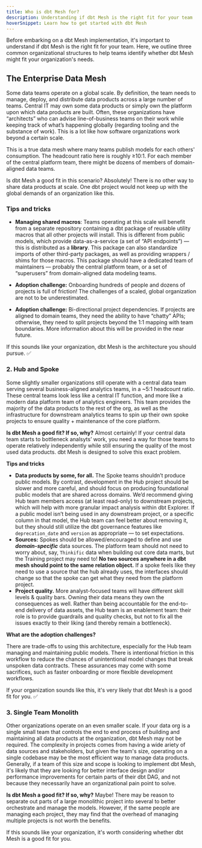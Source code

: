 ```yaml
---
title: Who is dbt Mesh for?
description: Understanding if dbt Mesh is the right fit for your team
hoverSnippet: Learn how to get started with dbt Mesh
---
```


Before embarking on a dbt Mesh implementation, it's important to understand if dbt Mesh is the right fit for your team. Here, we outline three common organizational structures to help teams identify whether dbt Mesh might fit your organization's needs. 

## The Enterprise Data Mesh

Some data teams operate on a global scale. By definition, the team needs to manage, deploy, and distribute data products across a large number of teams. Central IT may own some data products or simply own the platform upon which data products are built. Often, these organizations have “architects” who can advise line-of-business teams on their work while keeping track of what’s happening globally (regarding tooling and the substance of work). This is a lot like how software organizations work beyond a certain scale.

This is a true data mesh where many teams publish models for each others' consumption. The headcount ratio here is roughly ≥10:1. For each member of the central platform team, there might be dozens of members of domain-aligned data teams.

Is dbt Mesh a good fit in this scenario? Absolutely! There is no other way to share data products at scale. One dbt project would not keep up with the global demands of an organization like this.

### Tips and tricks

- **Managing shared macros**: Teams operating at this scale will benefit from a separate repository containing a dbt package of reusable utility macros that all other projects will install. This is different from public models, which provide data-as-a-service (a set of “API endpoints”) — this is distributed as a **library**. This package can also standardize imports of other third-party packages, as well as providing wrappers / shims for those macros. This package should have a dedicated team of maintainers — probably the central platform team, or a set of “superusers” from domain-aligned data modeling teams.


- **Adoption challenge:** Onboarding hundreds of people and dozens of projects is full of friction! The challenges of a scaled, global organization are not to be underestimated.
- **Adoption challenge:** Bi-directional project dependencies. If projects are aligned to domain teams, they need the ability to have “chatty” APIs; otherwise, they need to split projects beyond the 1:1 mapping with team boundaries. More information about this will be provided in the near future. 

If this sounds like your organization, dbt Mesh is the architecture you should pursue. ✅

### 2. Hub and Spoke

Some slightly smaller organizations still operate with a central data team serving several business-aligned analytics teams, in a ~5:1 headcount ratio. These central teams look less like a central IT function, and more like a modern data platform team of analytics engineers. This team provides the majority of the data products to the rest of the org, as well as the infrastructure for downstream analytics teams to spin up their own spoke projects to ensure quality + maintenance of the core platform.

**Is dbt Mesh a good fit? If so, why?**  Almost certainly! If your central data team starts to bottleneck analsyts’ work, you need a way for those teams to operate relatively independently while still ensuring the quality of the most used data products. dbt Mesh is designed to solve this exact problem.

**Tips and tricks**

- **Data products by some, for all.** The Spoke teams shouldn’t produce public models. By contrast, development in the Hub project should be slower and more careful, and should focus on producing foundational public models that are shared across domains. We’d recommend giving Hub team members access (at least read-only) to downstream projects, which will help with more granular impact analysis within dbt Explorer. If a public model isn’t being used in any downstream project, or a specific column in that model, the Hub team can feel better about removing it, but they should still utilize the dbt governance features like `deprecation_date` and `version` as appropriate — to set expectations.
- **Sources:** Spokes should be allowed/encouraged to define and use ***domain-specific*** data sources. The platform team should not need to worry about, say, `Thinkific` data when building out core data marts, but the Training project may need to! **No two sources anywhere in a dbt mesh should point to the same relation object.** If a spoke feels like they need to use a source that the hub already uses, the interfaces should change so that the spoke can get what they need from the platform project.
- **Project quality.** More analyst-focused teams will have different skill levels & quality bars. Owning their data means they own the consequences as well. Rather than being accountable for the end-to-end delivery of data assets, the Hub team is an enablement team: their role is to provide guardrails and quality checks, but not to fix all the issues exactly to their liking (and thereby remain a bottleneck).

**What are the adoption challenges?**

There are trade-offs to using this architecture, especially for the Hub team managing and maintaining public models. There is intentional friction in this workflow to reduce the chances of unintentional model changes that break unspoken data contracts. These assurances may come with some sacrifices, such as faster onboarding or more flexible development workflows.

If your organization sounds like this, it's very likely that dbt Mesh is a good fit for you. ✅

### 3. Single Team Monolith

Other organizations operate on an even smaller scale. If your data org is a single small team that controls the end to end process of building and maintaining all data products at the organization, dbt Mesh may not be required. The complexity in projects comes from having a wide ariety of data sources and stakeholders, but given the team's size, operating on a single codebase may be the most efficient way to manage data products. Generally, if a team of this size and scope is looking to implement dbt Mesh, it's likely that they are looking for better interface design and/or performance improvements for certain parts of their dbt DAG, and not because they necessarily have an organizational pain point to solve.

**Is dbt Mesh a good fit? If so, why?**  Maybe! There may be reason to separate out parts of a large monolithic project into several to better orchestrate and manage the models. However, if the same people are managing each project, they may find that the overhead of managing multiple projects is not worth the benefits.

If this sounds like your organization, it's worth considering whether dbt Mesh is a good fit for you.
